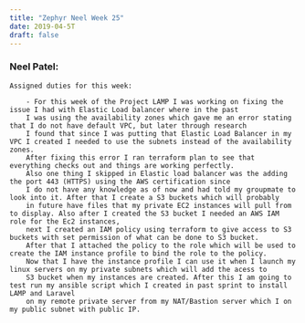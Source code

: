 ```yaml
---
title: "Zephyr Neel Week 25"
date: 2019-04-5T
draft: false
---
```

<h3> Neel Patel: </h3>

	Assigned duties for this week:

		- For this week of the Project LAMP I was working on fixing the issue I had with Elastic Load balancer where in the past 
		I was using the availability zones which gave me an error stating that I do not have default VPC, but later through research 
		I found that since I was putting that Elastic Load Balancer in my VPC I created I needed to use the subnets instead of the availability zones. 
		After fixing this error I ran terraform plan to see that everything checks out and things are working perfectly. 
		Also one thing I skipped in Elastic load balancer was the adding the port 443 (HTTPS) using the AWS certification since 
		I do not have any knowledge as of now and had told my groupmate to look into it. After that I create a S3 buckets which will probably 
		in future have files that my private EC2 instances will pull from to display. Also after I created the S3 bucket I needed an AWS IAM role for the Ec2 instances, 
		next I created an IAM policy using terraform to give access to S3 buckets with set permission of what can be done to S3 bucket. 
		After that I attached the policy to the role which will be used to create the IAM instance profile to bind the role to the policy. 
		Now that I have the instance profile I can use it when I launch my linux servers on my private subnets which will add the acess to 
		S3 bucket when my instances are created. After this I am going to test run my ansible script which I created in past sprint to install LAMP and Laravel 
		on my remote private server from my NAT/Bastion server which I on my public subnet with public IP.